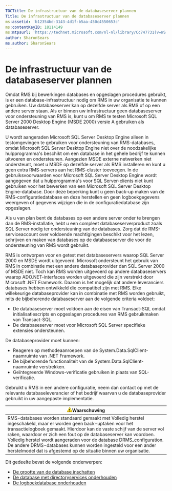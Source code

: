 ```yaml
---
TOCTitle: De infrastructuur van de databaseserver plannen
Title: De infrastructuur van de databaseserver plannen
ms:assetid: 'b12354bd-3143-4d1f-b5aa-450c4550653c'
ms:contentKeyID: 18114149
ms:mtpsurl: 'https://technet.microsoft.com/nl-nl/library/Cc747731(v=WS.10)'
author: SharonSears
ms.author: SharonSears
---
```


De infrastructuur van de databaseserver plannen
===============================================

Omdat RMS bij bewerkingen databases en opgeslagen procedures gebruikt, is er een database-infrastructuur nodig om RMS in uw organisatie te kunnen gebruiken. Uw databaseserver kan op dezelfde server als RMS of op een andere server staan. Als er binnen uw infrastructuur geen databaseserver voor ondersteuning van RMS is, kunt u om RMS te testen Microsoft SQL Server 2000 Desktop Engine (MSDE 2000) versie A gebruiken als databaseserver.

U wordt aangeraden Microsoft SQL Server Desktop Engine alleen in testomgevingen te gebruiken voor ondersteuning van RMS-databases, omdat Microsoft SQL Server Desktop Engine niet over de noodzakelijke hulpprogramma's beschikt om een database in het gehele bedrijf te kunnen uitvoeren en ondersteunen. Aangezien MSDE externe netwerken niet ondersteunt, moet u MSDE op dezelfde server als RMS installeren en kunt u geen extra RMS-servers aan het RMS-cluster toevoegen. In de gebruiksvoorwaarden voor Microsoft SQL Server Desktop Engine wordt aangegeven dat u hulpprogramma's voor SQL Server-clients niet kunt gebruiken voor het bewerken van een Microsoft SQL Server Desktop Engine-database. Door deze beperking kunt u geen back-up maken van de RMS-configuratiedatabase en deze herstellen en geen logboekgegevens weergeven of gegevens wijzigen die in de configuratiedatabase zijn opgeslagen.

Als u van plan bent de databases op een andere server onder te brengen dan de RMS-installatie, hebt u een compleet databaseserverproduct zoals SQL Server nodig ter ondersteuning van de databases. Zorg dat de RMS-serviceaccount over voldoende machtigingen beschikt voor het lezen, schrijven en maken van databases op de databaseserver die voor de ondersteuning van RMS wordt gebruikt.

RMS is ontworpen voor en getest met databaseservers waarop SQL Server 2000 en MSDE wordt uitgevoerd. Microsoft ondersteunt het gebruik van RMS in combinatie met een andere databaseprovider dan SQL Server 2000 of MSDE niet. Toch kan RMS worden uitgevoerd op andere databaseservers waarop ADO.NET-interfaces worden uitgevoerd die zijn verstrekt door Microsoft .NET Framework. Daarom is het mogelijk dat andere leveranciers databases hebben ontwikkeld die compatibel zijn met RMS. Elke willekeurige databaseprovider kan in combinatie met RMS worden gebruikt, mits de bijbehorende databaseserver aan de volgende criteria voldoet:

-   De databaseserver moet voldoen aan de eisen van Transact-SQL omdat initialisatiescripts en opgeslagen procedures van RMS gebruikmaken van Transact-SQL.
-   De databaseserver moet voor Microsoft SQL Server specifieke extensies ondersteunen.

De databaseprovider moet kunnen:

-   Reageren op methodeaanroepen van de System.Data.SqlClient-naamruimte van .NET Framework.
-   De bijbehorende functionaliteit van de System.Data.SqlClient-naamruimte verstrekken.
-   Geïntegreerde Windows-verificatie gebruiken in plaats van SQL-verificatie.

Gebruikt u RMS in een andere configuratie, neem dan contact op met de relevante databaseleverancier of het bedrijf waarvan u de databaseprovider gebruikt in uw aangepaste implementatie.

| ![](/security-updates/images/Cc747731.Caution(WS.10).gif)Waarschuwing                                                                                                                                                                                                                                                                                                                                                                                              |
|-------------------------------------------------------------------------------------------------------------------------------------------------------------------------------------------------------------------------------------------------------------------------------------------------------------------------------------------------------------------------------------------------------------------------------------------------------------------------------|
| RMS-databases worden standaard gemaakt met Volledig herstel ingeschakeld, maar er worden geen back-uptaken voor het transactielogboek gemaakt. Hierdoor kan de vaste schijf van de server vol raken, waardoor er zich een fout op de databaseserver kan voordoen. Volledig herstel wordt aangeraden voor de database DRMS\_configuration. De andere DRMS-databases kunnen worden ingesteld voor een ander herstelmodel dat is afgestemd op de situatie binnen uw organisatie. |

Dit gedeelte bevat de volgende onderwerpen:

-   [De grootte van de database inschatten](https://technet.microsoft.com/87652cc2-b886-4797-8d40-356669768089)
-   [De database met directoryservices onderhouden](https://technet.microsoft.com/911a62f2-c1d6-4091-99b0-b53211be27a7)
-   [De logboekdatabase onderhouden](https://technet.microsoft.com/de55058b-0d1a-4997-8a45-e14678ddd13f)
